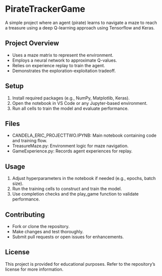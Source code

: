 # PirateTrackerGame

A simple project where an agent (pirate) learns to navigate a maze to reach a treasure using a deep Q-learning approach using Tensorflow and Keras.

## Project Overview
- Uses a maze matrix to represent the environment.
- Employs a neural network to approximate Q-values.
- Relies on experience replay to train the agent.
- Demonstrates the exploration-exploitation tradeoff.

## Setup
1. Install required packages (e.g., NumPy, Matplotlib, Keras).
2. Open the notebook in VS Code or any Jupyter-based environment.
3. Run all cells to train the model and evaluate performance.

## Files
- CANDELA_ERIC_PROJECTTWO.IPYNB: Main notebook containing code and training flow.
- TreasureMaze.py: Environment logic for maze navigation.
- GameExperience.py: Records agent experiences for replay.

## Usage
1. Adjust hyperparameters in the notebook if needed (e.g., epochs, batch size).
2. Run the training cells to construct and train the model.
3. Use completion checks and the play_game function to validate performance.

## Contributing
- Fork or clone the repository.
- Make changes and test thoroughly.
- Submit pull requests or open issues for enhancements.

## License
This project is provided for educational purposes. Refer to the repository’s license for more information.
